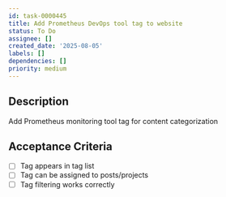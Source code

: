 ```yaml
---
id: task-0000445
title: Add Prometheus DevOps tool tag to website
status: To Do
assignee: []
created_date: '2025-08-05'
labels: []
dependencies: []
priority: medium
---
```


## Description

Add Prometheus monitoring tool tag for content categorization

## Acceptance Criteria

- [ ] Tag appears in tag list
- [ ] Tag can be assigned to posts/projects
- [ ] Tag filtering works correctly
